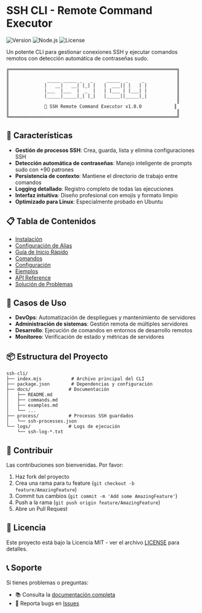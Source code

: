 # SSH CLI - Remote Command Executor

![Version](https://img.shields.io/badge/version-1.0.0-blue.svg)
![Node.js](https://img.shields.io/badge/node.js-%3E%3D16.0.0-green.svg)
![License](https://img.shields.io/badge/license-MIT-green.svg)

Un potente CLI para gestionar conexiones SSH y ejecutar comandos remotos con detección automática de contraseñas sudo.

```
╔══════════════════════════════════════════════════════════════╗
║                                                              ║
║              _____ _____ _   _     _____  _     _            ║
║             |   __|   __| |_| |   |  ___|| |   | |           ║
║             |___  |___  |  _  |   | |___ | |___| |           ║
║             |_____|_____|_| |_|   |_____||_____|_|           ║
║                                                              ║
║             🚀 SSH Remote Command Executor v1.0.0            ║
║                                                              ║
╚══════════════════════════════════════════════════════════════╝
```

## 🚀 Características

- **Gestión de procesos SSH**: Crea, guarda, lista y elimina configuraciones SSH
- **Detección automática de contraseñas**: Manejo inteligente de prompts sudo con +90 patrones
- **Persistencia de contexto**: Mantiene el directorio de trabajo entre comandos
- **Logging detallado**: Registro completo de todas las ejecuciones
- **Interfaz intuitiva**: Diseño profesional con emojis y formato limpio
- **Optimizado para Linux**: Especialmente probado en Ubuntu

## 📋 Tabla de Contenidos

- [Instalación](installation.md)
- [Configuración de Alias](aliases.md)
- [Guía de Inicio Rápido](quick-start.md)
- [Comandos](commands.md)
- [Configuración](configuration.md)
- [Ejemplos](examples.md)
- [API Reference](api.md)
- [Solución de Problemas](troubleshooting.md)

## 🎯 Casos de Uso

- **DevOps**: Automatización de despliegues y mantenimiento de servidores
- **Administración de sistemas**: Gestión remota de múltiples servidores
- **Desarrollo**: Ejecución de comandos en entornos de desarrollo remotos
- **Monitoreo**: Verificación de estado y métricas de servidores

## 📦 Estructura del Proyecto

```
ssh-cli/
├── index.mjs           # Archivo principal del CLI
├── package.json        # Dependencias y configuración
├── docs/              # Documentación
│   ├── README.md
│   ├── commands.md
│   ├── examples.md
│   └── ...
├── process/           # Procesos SSH guardados
│   └── ssh-processes.json
└── logs/              # Logs de ejecución
    └── ssh-log-*.txt
```

## 🤝 Contribuir

Las contribuciones son bienvenidas. Por favor:

1. Haz fork del proyecto
2. Crea una rama para tu feature (`git checkout -b feature/AmazingFeature`)
3. Commit tus cambios (`git commit -m 'Add some AmazingFeature'`)
4. Push a la rama (`git push origin feature/AmazingFeature`)
5. Abre un Pull Request

## 📄 Licencia

Este proyecto está bajo la Licencia MIT - ver el archivo [LICENSE](../LICENSE) para detalles.

## 📞 Soporte

Si tienes problemas o preguntas:

- 📚 Consulta la [documentación completa](.)
- 🐛 Reporta bugs en [Issues](../../issues)